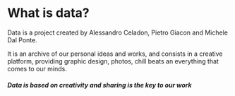 <h1>What is data?</h1>

<p>Data is a project created by Alessandro Celadon, Pietro Giacon and Michele Dal Ponte.</p>
It is an archive of our personal ideas and works, and consists in a creative platform, providing graphic design, photos, chill beats an everything that comes to our minds.
<h5> Data is based on creativity and sharing is the key to our work <h5>
